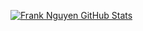 [![Frank Nguyen GitHub Stats](https://github-readme-stats.vercel.app/api?username=frank-nguyen-vd)](https://github.com/frank-nguyen-vd/frank-nguyen-vd/README.md)
